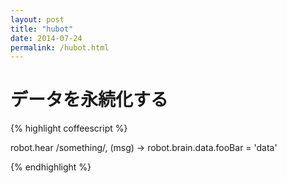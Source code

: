 ```yaml
---
layout: post
title: "hubot"
date: 2014-07-24
permalink: /hubot.html
---
```


# データを永続化する

{% highlight coffeescript %}

robot.hear /something/, (msg) ->
  robot.brain.data.fooBar = 'data'

{% endhighlight %}
